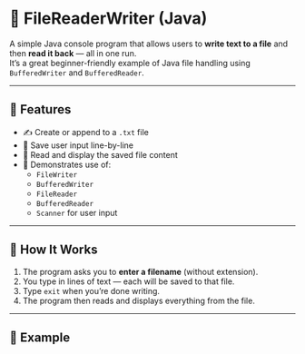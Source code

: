 # 📝 FileReaderWriter (Java)

A simple Java console program that allows users to **write text to a file** and then **read it back** — all in one run.  
It’s a great beginner-friendly example of Java file handling using `BufferedWriter` and `BufferedReader`.

---

## 🚀 Features
- ✍️ Create or append to a `.txt` file
- 💾 Save user input line-by-line
- 📖 Read and display the saved file content
- 🧱 Demonstrates use of:
    - `FileWriter`
    - `BufferedWriter`
    - `FileReader`
    - `BufferedReader`
    - `Scanner` for user input

---

## 📂 How It Works
1. The program asks you to **enter a filename** (without extension).
2. You type in lines of text — each will be saved to that file.
3. Type `exit` when you’re done writing.
4. The program then reads and displays everything from the file.

---

## 🧩 Example
